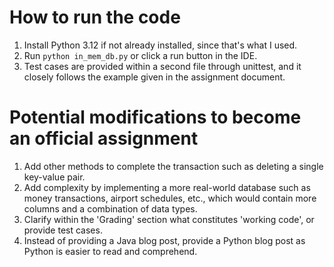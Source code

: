 # How to run the code

1. Install Python 3.12 if not already installed, since that's what I used.
2. Run ```python in_mem_db.py``` or click a run button in the IDE.
3. Test cases are provided within a second file through unittest, and it closely follows the example given in the assignment document.

# Potential modifications to become an official assignment

1. Add other methods to complete the transaction such as deleting a single key-value pair. 
2. Add complexity by implementing a more real-world database such as money transactions, airport schedules, etc., which would contain more columns and a combination of data types.
3. Clarify within the 'Grading' section what constitutes 'working code', or provide test cases. 
4. Instead of providing a Java blog post, provide a Python blog post as Python is easier to read and comprehend.